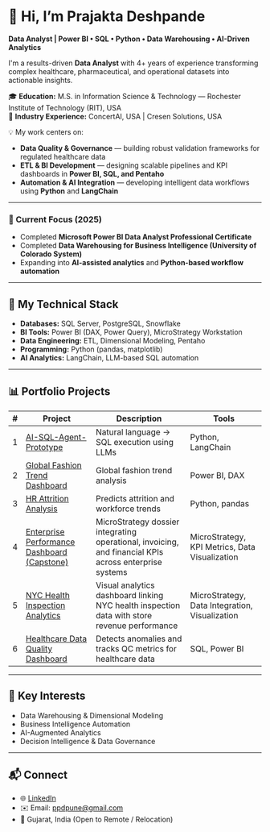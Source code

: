 # 👋 Hi, I’m Prajakta Deshpande

**Data Analyst | Power BI • SQL • Python • Data Warehousing • AI-Driven Analytics**

I'm a results-driven **Data Analyst** with 4+ years of experience transforming complex healthcare, pharmaceutical, and operational datasets into actionable insights.  

🎓 **Education:** M.S. in Information Science & Technology — Rochester Institute of Technology (RIT), USA  
🏢 **Industry Experience:** ConcertAI, USA | Cresen Solutions, USA  

💡 My work centers on:  
- **Data Quality & Governance** — building robust validation frameworks for regulated healthcare data  
- **ETL & BI Development** — designing scalable pipelines and KPI dashboards in **Power BI, SQL, and Pentaho**  
- **Automation & AI Integration** — developing intelligent data workflows using **Python** and **LangChain**

---

### 🚀 Current Focus (2025)
- Completed **Microsoft Power BI Data Analyst Professional Certificate**  
- Completed **Data Warehousing for Business Intelligence (University of Colorado System)**  
- Expanding into **AI-assisted analytics** and **Python-based workflow automation**

---

## 🧰 My Technical Stack
- **Databases:** SQL Server, PostgreSQL, Snowflake  
- **BI Tools:** Power BI (DAX, Power Query), MicroStrategy Workstation  
- **Data Engineering:** ETL, Dimensional Modeling, Pentaho  
- **Programming:** Python (pandas, matplotlib)  
- **AI Analytics:** LangChain, LLM-based SQL automation  

---

## 📊 Portfolio Projects
| # | Project | Description | Tools |
|---|----------|--------------|-------|
| 1 | [AI-SQL-Agent-Prototype](https://github.com/ppd1073/AI-SQL-Agent-Prototype) | Natural language → SQL execution using LLMs | Python, LangChain |
| 2 | [Global Fashion Trend Dashboard](https://github.com/ppd1073/Global-fashion-retail-analytics) | Global fashion trend analysis | Power BI, DAX |
| 3 | [HR Attrition Analysis](https://github.com/ppd1073/hr-attrition-analysis) | Predicts attrition and workforce trends | Python, pandas |
| 4 | [Enterprise Performance Dashboard (Capstone)](https://github.com/ppd1073/microstrategy-analytics-projects/tree/main/enterprise-performance-dashboard) | MicroStrategy dossier integrating operational, invoicing, and financial KPIs across enterprise systems | MicroStrategy, KPI Metrics, Data Visualization |
| 5 | [NYC Health Inspection Analytics](https://github.com/ppd1073/microstrategy-analytics-projects/tree/main/nyc-health-performance-analysis) | Visual analytics dashboard linking NYC health inspection data with store revenue performance | MicroStrategy, Data Integration, Visualization |
| 6 | [Healthcare Data Quality Dashboard](https://github.com/ppd1073/healthcare-data-quality-analytics) | Detects anomalies and tracks QC metrics for healthcare data | SQL, Power BI |

---
## 🧠 Key Interests
- Data Warehousing & Dimensional Modeling  
- Business Intelligence Automation  
- AI-Augmented Analytics  
- Decision Intelligence & Data Governance  

---

## 📬 Connect
- 🌐 [LinkedIn](https://linkedin.com/in/prajakta-deshpande)
- ✉️ Email: ppdpune@gmail.com
- 📍 Gujarat, India (Open to Remote / Relocation)
